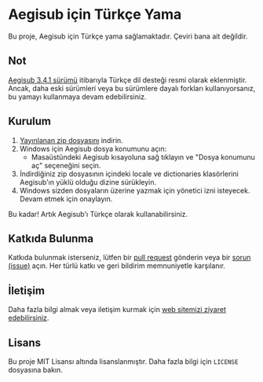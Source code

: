 # Aegisub için Türkçe Yama

Bu proje, Aegisub için Türkçe yama sağlamaktadır.
Çeviri bana ait değildir.

## Not

[Aegisub 3.4.1 sürümü](https://aegisub.org/changelog/3.4.1/) itibarıyla Türkçe dil desteği resmi olarak eklenmiştir. Ancak, daha eski sürümleri veya bu sürümlere dayalı forkları kullanıyorsanız, bu yamayı kullanmaya devam edebilirsiniz.

## Kurulum

1. [Yayınlanan zip dosyasını](https://github.com/KerimDemirkaynak/Aegisub-Turkish-Language-Patch/releases) indirin.
2. Windows için Aegisub dosya konumunu açın:
   - Masaüstündeki Aegisub kısayoluna sağ tıklayın ve "Dosya konumunu aç" seçeneğini seçin.
3. İndirdiğiniz zip dosyasının içindeki locale ve dictionaries klasörlerini Aegisub'ın yüklü olduğu dizine sürükleyin.
4. Windows sizden dosyaların üzerine yazmak için yönetici izni isteyecek. Devam etmek için onaylayın.

Bu kadar! Artık Aegisub'ı Türkçe olarak kullanabilirsiniz.

## Katkıda Bulunma

Katkıda bulunmak isterseniz, lütfen bir [pull request](https://github.com/KerimDemirkaynak/Aegisub-Turkish-Language-Patch/pulls) gönderin veya bir [sorun (issue)](https://github.com/KerimDemirkaynak/Aegisub-Turkish-Language-Patch/issues) açın. Her türlü katkı ve geri bildirim memnuniyetle karşılanır.

## İletişim
 
Daha fazla bilgi almak veya iletişim kurmak için [web sitemizi ziyaret edebilirsiniz](https://kerimdemirkaynak.github.io/projeler/aegisub).

## Lisans

Bu proje MIT Lisansı altında lisanslanmıştır. Daha fazla bilgi için `LICENSE` dosyasına bakın.
